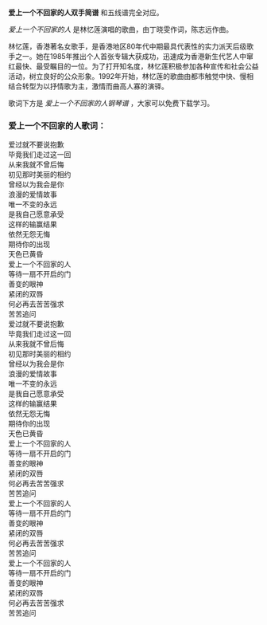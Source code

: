 

**爱上一个不回家的人双手简谱** 和五线谱完全对应。

_爱上一个不回家的人_ 是林忆莲演唱的歌曲，由丁晓雯作词，陈志远作曲。

林忆莲，香港著名女歌手，是香港地区80年代中期最具代表性的实力派天后级歌手之一。她在1985年推出个人首张专辑大获成功，迅速成为香港新生代艺人中窜红最快、最受瞩目的一位。为了打开知名度，林忆莲积极参加各种宣传和社会公益活动，树立良好的公众形象。1992年开始，林忆莲的歌曲由都市触觉中快、慢相结合转型为以抒情歌为主，激情而曲高人寡的演驿。

歌词下方是 _爱上一个不回家的人钢琴谱_ ，大家可以免费下载学习。

### 爱上一个不回家的人歌词：

爱过就不要说抱歉  
毕竟我们走过这一回  
从来我就不曾后悔  
初见那时美丽的相约  
曾经以为我会是你  
浪漫的爱情故事  
唯一不变的永远  
是我自己愿意承受  
这样的输赢结果  
依然无怨无悔  
期待你的出现  
天色已黄昏  
爱上一个不回家的人  
等待一扇不开启的门  
善变的眼神  
紧闭的双唇  
何必再去苦苦强求  
苦苦追问  
爱过就不要说抱歉  
毕竟我们走过这一回  
从来我就不曾后悔  
初见那时美丽的相约  
曾经以为我会是你  
浪漫的爱情故事  
唯一不变的永远  
是我自己愿意承受  
这样的输赢结果  
依然无怨无悔  
期待你的出现  
天色已黄昏  
爱上一个不回家的人  
等待一扇不开启的门  
善变的眼神  
紧闭的双唇  
何必再去苦苦强求  
苦苦追问  
爱上一个不回家的人  
等待一扇不开启的门  
善变的眼神  
紧闭的双唇  
何必再去苦苦强求  
苦苦追问  
爱上一个不回家的人  
等待一扇不开启的门  
善变的眼神  
紧闭的双唇  
何必再去苦苦强求  
苦苦追问

